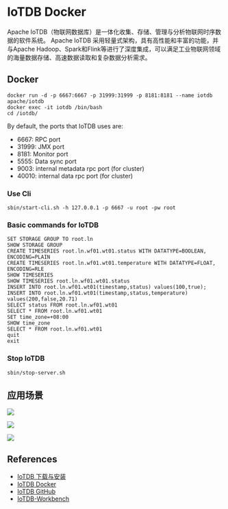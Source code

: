 # IoTDB Docker

Apache IoTDB（物联网数据库）是一体化收集、存储、管理与分析物联网时序数据的软件系统。 Apache IoTDB 采用轻量式架构，具有高性能和丰富的功能，并与Apache Hadoop、Spark和Flink等进行了深度集成，可以满足工业物联网领域的海量数据存储、高速数据读取和复杂数据分析需求。

## Docker
```
docker run -d -p 6667:6667 -p 31999:31999 -p 8181:8181 --name iotdb apache/iotdb
docker exec -it iotdb /bin/bash
cd /iotdb/
```
By default, the ports that IoTDB uses are:
- 6667: RPC port
- 31999: JMX port
- 8181: Monitor port
- 5555: Data sync port
- 9003: internal metadata rpc port (for cluster)
- 40010: internal data rpc port (for cluster)

### Use Cli
```
sbin/start-cli.sh -h 127.0.0.1 -p 6667 -u root -pw root
```

### Basic commands for IoTDB
```
SET STORAGE GROUP TO root.ln
SHOW STORAGE GROUP
CREATE TIMESERIES root.ln.wf01.wt01.status WITH DATATYPE=BOOLEAN, ENCODING=PLAIN
CREATE TIMESERIES root.ln.wf01.wt01.temperature WITH DATATYPE=FLOAT, ENCODING=RLE
SHOW TIMESERIES
SHOW TIMESERIES root.ln.wf01.wt01.status
INSERT INTO root.ln.wf01.wt01(timestamp,status) values(100,true);
INSERT INTO root.ln.wf01.wt01(timestamp,status,temperature) values(200,false,20.71)
SELECT status FROM root.ln.wf01.wt01
SELECT * FROM root.ln.wf01.wt01
SET time_zone=+08:00
SHOW time_zone
SELECT * FROM root.ln.wf01.wt01
quit
exit
```

### Stop IoTDB
```
sbin/stop-server.sh
```

## 应用场景
![](https://iotdb.apache.org/img/home-Slide1.png)

![](https://iotdb.apache.org/img/home-Slide2.png)

![](https://iotdb.apache.org/img/home-Slide3.png)

## References
- [IoTDB 下载与安装](https://iotdb.apache.org/zh/UserGuide/Master/QuickStart/WayToGetIoTDB.html)
- [IoTDB Docker](https://hub.docker.com/r/apache/iotdb)
- [IoTDB GitHub](https://github.com/apache/iotdb)
- [IoTDB-Workbench](https://github.com/apache/iotdb-web-workbench)